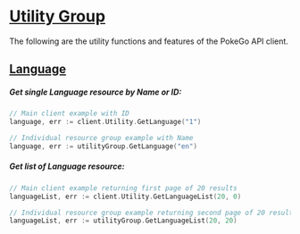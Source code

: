 # [Utility Group](https://pokeapi.co/docs/v2#utility-section)

The following are the utility functions and features of the PokeGo API client.

## [Language](https://pokeapi.co/docs/v2#languages)

##### Get single Language resource by Name or ID:

```go
// Main client example with ID
language, err := client.Utility.GetLanguage("1")

// Individual resource group example with Name
language, err := utilityGroup.GetLanguage("en")
```

##### Get list of Language resource:

```go
// Main client example returning first page of 20 results
languageList, err := client.Utility.GetLanguageList(20, 0)

// Individual resource group example returning second page of 20 results
languageList, err := utilityGroup.GetLanguageList(20, 20)
```

